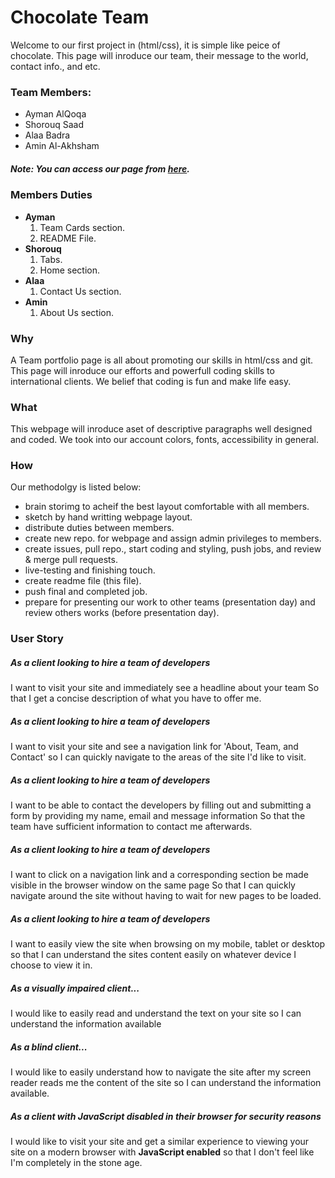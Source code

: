 # __Chocolate Team__
Welcome to our first project in (html/css), it is simple like peice of chocolate.
This page will inroduce our team, their message to the world, contact info., and etc.

### Team Members:
+   Ayman AlQoqa
+   Shorouq Saad
+   Alaa Badra
+   Amin Al-Akhsham
##### _Note: You can access our page from [here](https://facg6.github.io/portfolio-page/)._

### Members Duties
+   **Ayman**
    1. Team Cards section.
    2. README File.
+   **Shorouq**
    1. Tabs.
    2. Home section.
+   **Alaa**
    1. Contact Us section.
+   **Amin**
    1. About Us section.
### **Why**
A Team portfolio page is all about promoting our skills in html/css and git. This page will inroduce our efforts and powerfull coding skills to international clients. We belief that coding is fun and make life easy.
### **What**
This webpage will inroduce aset of descriptive paragraphs well designed and coded. We took into our account colors, fonts, accessibility in general.
### **How**
Our methodolgy is listed below:
+   brain storimg to acheif the best layout comfortable with all members.
+   sketch by hand writting webpage layout.
+   distribute duties between members.
+   create new repo. for webpage and assign admin privileges to members.
+   create issues, pull repo., start coding and styling, push jobs, and review & merge pull requests.
+   live-testing and finishing touch.
+   create readme file (this file).
+   push final and completed job.
+   prepare for presenting our work to other teams (presentation day) and review others works (before presentation day).

### **User Story**
##### **As a client looking to hire a team of developers**
I want to visit your site and immediately see a headline about your team
So that I get a concise description of what you have to offer me.
##### **As a client looking to hire a team of developers**
I want to visit your site and see a navigation link for 'About, Team, and Contact'
so I can quickly navigate to the areas of the site I'd like to visit.
##### **As a client looking to hire a team of developers**
I want to be able to contact the developers by filling out and submitting a form by providing my name, email and message information So that the team have sufficient information to contact me afterwards.
##### **As a client looking to hire a team of developers**
I want to click on a navigation link and a corresponding section be made visible in the browser window on the same page
So that I can quickly navigate around the site without having to wait for new pages to be loaded.
##### **As a client looking to hire a team of developers**
I want to easily view the site when browsing on my mobile, tablet or desktop
so that I can understand the sites content easily on whatever device I choose to view it in.
##### **As a visually impaired client...**
I would like to easily read and understand the text on your site
so I can understand the information available
##### **As a blind client...**
I would like to easily understand how to navigate the site after my screen reader reads me the content of the site
so I can understand the information available.
##### **As a client with JavaScript disabled in their browser for security reasons**
I would like to visit your site and get a similar experience to viewing your site on a modern browser with **JavaScript enabled**
so that I don't feel like I'm completely in the stone age.
